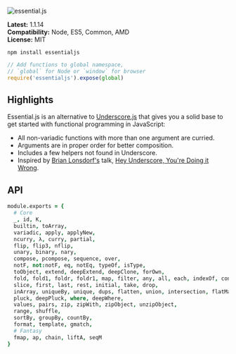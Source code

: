 ![essential.js](http://i.imgur.com/CalNHKK.png)

**Latest:** 1.1.14  
**Compatibility:** Node, ES5, Common, AMD  
**License:** MIT  

```
npm install essentialjs
```

```javascript
// Add functions to global namespace,
// `global` for Node or `window` for browser
require('essentialjs').expose(global)
```

## Highlights

Essential.js is an alternative to [Underscore.js](http://underscorejs.org/) that gives you a solid base to get started with functional programming in JavaScript:

- All non-variadic functions with more than one argument are curried.
- Arguments are in proper order for better composition.
- Includes a few helpers not found in Underscore.
- Inspired by [Brian Lonsdorf's](https://github.com/DrBoolean) talk, [Hey Underscore, You're Doing it Wrong](https://www.youtube.com/watch?v=m3svKOdZijA).

## API

```coffeescript
module.exports = {
  # Core
  _, id, K,
  builtin, toArray,
  variadic, apply, applyNew,
  ncurry, λ, curry, partial,
  flip, flip3, nflip,
  unary, binary, nary,
  compose, pcompose, sequence, over,
  notF, not:notF, eq, notEq, typeOf, isType,
  toObject, extend, deepExtend, deepClone, forOwn,
  fold, fold1, foldr, foldr1, map, filter, any, all, each, indexOf, concat,
  slice, first, last, rest, initial, take, drop,
  inArray, uniqueBy, unique, dups, flatten, union, intersection, flatMap,
  pluck, deepPluck, where, deepWhere,
  values, pairs, zip, zipWith, zipObject, unzipObject,
  range, shuffle,
  sortBy, groupBy, countBy,
  format, template, gmatch,
  # Fantasy
  fmap, ap, chain, liftA, seqM
}
```
